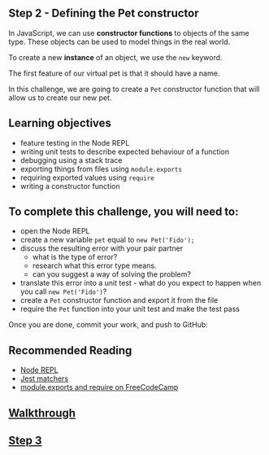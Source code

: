## Step 2 - Defining the Pet constructor

In JavaScript, we can use **constructor functions** to objects of the same type. These objects can be used to model things in the real world.

To create a new **instance** of an object, we use the `new` keyword.

The first feature of our virtual pet is that it should have a name.

In this challenge, we are going to create a `Pet` constructor function that will allow us to create our new pet.

## Learning objectives

- feature testing in the Node REPL
- writing unit tests to describe expected behaviour of a function
- debugging using a stack trace
- exporting things from files using `module.exports`
- requiring exported values using `require`
- writing a constructor function

##  To complete this challenge, you will need to:
- open the Node REPL
- create a new variable `pet` equal to `new Pet('Fido');`
- discuss the resulting error with your pair partner
  - what is the type of error?
  - research what this error type means.
  - can you suggest a way of solving the problem?
- translate this error into a unit test - what do you expect to happen when you call `new Pet('Fido')`?
- create a `Pet` constructor function and export it from the file
- require the `Pet` function into your unit test and make the test pass

Once you are done, commit your work, and push to GitHub:

## Recommended Reading
- [Node REPL](../../bytes/tools/node-cli.md)
- [Jest matchers](https://facebook.github.io/jest/docs/en/expect.html)
- [module.exports and require on FreeCodeCamp](https://medium.freecodecamp.org/requiring-modules-in-node-js-everything-you-need-to-know-e7fbd119be8)

## [Walkthrough](walkthrough/step2.md)

## [Step 3](step3.md)